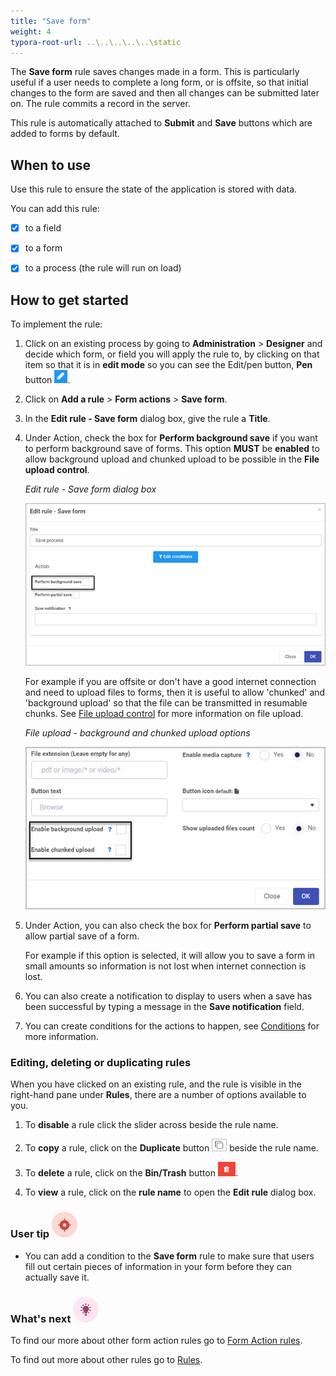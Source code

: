 ```yaml
---
title: "Save form"
weight: 4
typora-root-url: ..\..\..\..\..\static
---
```


The **Save form** rule saves changes made in a form. This is particularly useful if a user needs to complete a long form, or is offsite, so that initial changes to the form are saved and then all changes can be submitted later on. The rule commits a record in the server. 

 This rule is automatically attached to **Submit** and **Save** buttons which are added to forms by default. 

## When to use

Use this rule to ensure the state of the application is stored with data.	

You can add this rule:

- [x] to a field
- [x] to a form 
- [x] to a process (the rule will run on load)



## How to get started

To implement the rule:

1. Click on an existing process by going to **Administration** > **Designer** and decide which form, or field you will apply the rule to, by clicking on that item so that it is in **edit mode** so you can see the Edit/pen button, **Pen** button ![Pen button](/images/penicon.png).

2. Click on **Add a rule** > **Form actions** > **Save form**. 

3. In the **Edit rule - Save form** dialog box, give the rule a **Title**. 

4. Under Action, check the box for **Perform background save** if you want to perform background save of forms. This option **MUST** be **enabled** to allow background upload and chunked upload to be possible in the **File upload control**.

   *Edit rule - Save form dialog box*

   ![File upload - Upload rules](/images/rule-save-process-background-save.jpg)

   For example if you are offsite or don't have a good internet connection and need to upload files to forms, then it is useful to allow 'chunked' and 'background upload' so that the file can be transmitted in resumable chunks. See [File upload control](/platform/controls/input/file-upload/) for more information on file upload. 

   *File upload - background and chunked upload options*

   ![File upload - Upload rules](/images/file-upload-upload-option.jpg)

5. Under Action, you can also check the box for **Perform partial save** to allow partial save of a form. 

   For example if this option is selected, it will allow you to save a form in small amounts so information is not lost when internet connection is lost.

6. You can also create a notification to display to users when a save has been successful by typing a message in the **Save notification** field. 

7. You can create conditions for the actions to happen, see [Conditions](/platform/rules/general/add-conditions/) for more information.

   

### Editing, deleting or duplicating rules

When you have clicked on an existing rule, and the rule is visible in the right-hand pane under **Rules**, there are a number of options available to you.

1. To **disable** a rule click the slider across beside the rule name. 

2. To **copy** a rule, click on the **Duplicate** button ![Duplicate button](/images/duplicate-button.jpg) beside the rule name. 

3. To **delete** a rule, click on the **Bin/Trash** button ![Bin/Trash button](/images/bin.png).

4. To **view** a rule, click on the **rule name** to open the **Edit rule** dialog box.

   

### User tip ![Target icon](/images/05.png)

- You can add a condition to the **Save form** rule to make sure that users fill out certain pieces of information in your form before they can actually save it.

  

### What's next ![Idea icon](/images/18.png) 

To find our more about other form action rules go to [Form Action rules](/platform/rules/form-actions/).

To find out more about other rules go to [Rules](/platform/rules/).



